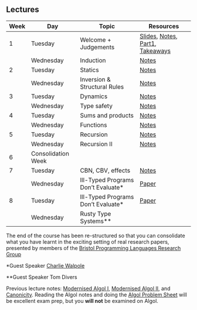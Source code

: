## Lectures

| Week | Day      | Topic                     | Resources                        |
| ---- | -------- | -------------------       | -------------------------------- |
| 1    | Tuesday   | Welcome + Judgements     | [Slides](https://docs.google.com/presentation/d/1O4MQK7cX1pdHAUNXNrAxX0d7OdDLAsUcCL90qxixPLQ/edit?usp=sharing), [Notes](pdf/lecture01.pdf), [Part1](content/Week1-1.pdf), [Takeaways](Takeaways1.md) |
|      | Wednesday | Induction                 | [Notes](pdf/lecture02.pdf)    |
| 2    | Tuesday   | Statics                   | [Notes](pdf/lecture03.pdf) |
|      | Wednesday | Inversion & Structural Rules | [Notes](pdf/lecture04.pdf) | 
| 3    | Tuesday   | Dynamics                  | [Notes](pdf/lecture05.pdf) |
|      | Wednesday | Type safety               | [Notes](pdf/lecture06.pdf) |
| 4    | Tuesday   | Sums and products         | [Notes](pdf/lecture07.pdf) |
|      | Wednesday | Functions                 | [Notes](pdf/lecture08.pdf) |
| 5    | Tuesday   | Recursion                 | [Notes](pdf/lecture09.pdf) |
|      | Wednesday | Recursion II              | [Notes](pdf/lecture10.pdf) |
| 6    | Consolidation Week
| 7    | Tuesday   | CBN, CBV, effects         | [Notes](pdf/lecture11.pdf) |
|      | Wednesday | Ill-Typed Programs Don’t Evaluate* | [Paper](https://dl.acm.org/doi/10.1145/3632909) |
| 8    | Tuesday   | Ill-Typed Programs Don’t Evaluate* | [Paper](https://dl.acm.org/doi/10.1145/3632909) |
|      | Wednesday | Rusty Type Systems** | |

The end of the course has been re-structured so that you can consolidate what you
have learnt in the exciting setting of real research papers, presented by members
of the [Bristol Programming Languages Research Group](https://plrg-bristol.github.io/)

*Guest Speaker [Charlie Walpole](https://research-information.bris.ac.uk/en/persons/charlie-j-walpole)

**Guest Speaker Tom Divers

Previous lecture notes: [Modernised Algol I](pdf/lecture12.pdf), [Modernised Algol II](pdf/lecture13.pdf), and [Canonicity](pdf/lecture14.pdf).
Reading the Algol notes and doing the [Algol Problem Sheet](pdf/sheet07.pdf) will be excellent exam prep, but you
**will not** be examined on Algol.
